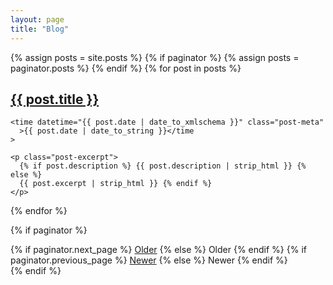 ```yaml
---
layout: page
title: "Blog"
---
```

<div class="posts">
  {% assign posts = site.posts %} {% if paginator %} {% assign posts =
  paginator.posts %} {% endif %} {% for post in posts %}
  <div class="post">
    <h2 class="post-title">
      <a href="{{ post.url | relative_url }}"> {{ post.title }} </a>
    </h2>

    <time datetime="{{ post.date | date_to_xmlschema }}" class="post-meta"
      >{{ post.date | date_to_string }}</time
    >

    <p class="post-excerpt">
      {% if post.description %} {{ post.description | strip_html }} {% else %}
      {{ post.excerpt | strip_html }} {% endif %}
    </p>
  </div>
  {% endfor %}
</div>

{% if paginator %}
<div class="pagination">
  {% if paginator.next_page %}
  <a
    class="pagination-item older"
    href="{{ paginator.next_page_path | relative_url }}"
    >Older</a
  >
  {% else %}
  <span class="pagination-item older">Older</span>
  {% endif %} {% if paginator.previous_page %}
  <a
    class="pagination-item newer"
    href="{{ paginator.previous_page_path | relative_url }}"
    >Newer</a
  >
  {% else %}
  <span class="pagination-item newer">Newer</span>
  {% endif %}
</div>
{% endif %}
